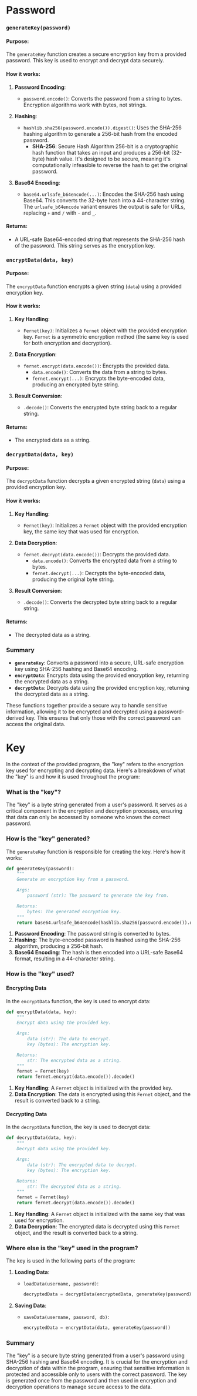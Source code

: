 # Password
### `generateKey(password)`

#### Purpose:
The `generateKey` function creates a secure encryption key from a provided password. This key is used to encrypt and decrypt data securely.

#### How it works:
1. **Password Encoding**:
   - `password.encode()`: Converts the password from a string to bytes. Encryption algorithms work with bytes, not strings.

2. **Hashing**:
   - `hashlib.sha256(password.encode()).digest()`: Uses the SHA-256 hashing algorithm to generate a 256-bit hash from the encoded password.
     - **SHA-256**: Secure Hash Algorithm 256-bit is a cryptographic hash function that takes an input and produces a 256-bit (32-byte) hash value. It's designed to be secure, meaning it's computationally infeasible to reverse the hash to get the original password.

3. **Base64 Encoding**:
   - `base64.urlsafe_b64encode(...)`: Encodes the SHA-256 hash using Base64. This converts the 32-byte hash into a 44-character string. The `urlsafe_b64encode` variant ensures the output is safe for URLs, replacing `+` and `/` with `-` and `_`.

#### Returns:
- A URL-safe Base64-encoded string that represents the SHA-256 hash of the password. This string serves as the encryption key.

### `encryptData(data, key)`

#### Purpose:
The `encryptData` function encrypts a given string (`data`) using a provided encryption key.

#### How it works:
1. **Key Handling**:
   - `Fernet(key)`: Initializes a `Fernet` object with the provided encryption key. `Fernet` is a symmetric encryption method (the same key is used for both encryption and decryption).

2. **Data Encryption**:
   - `fernet.encrypt(data.encode())`: Encrypts the provided data.
     - `data.encode()`: Converts the data from a string to bytes.
     - `fernet.encrypt(...)`: Encrypts the byte-encoded data, producing an encrypted byte string.

3. **Result Conversion**:
   - `.decode()`: Converts the encrypted byte string back to a regular string.

#### Returns:
- The encrypted data as a string.

### `decryptData(data, key)`

#### Purpose:
The `decryptData` function decrypts a given encrypted string (`data`) using a provided encryption key.

#### How it works:
1. **Key Handling**:
   - `Fernet(key)`: Initializes a `Fernet` object with the provided encryption key, the same key that was used for encryption.

2. **Data Decryption**:
   - `fernet.decrypt(data.encode())`: Decrypts the provided data.
     - `data.encode()`: Converts the encrypted data from a string to bytes.
     - `fernet.decrypt(...)`: Decrypts the byte-encoded data, producing the original byte string.

3. **Result Conversion**:
   - `.decode()`: Converts the decrypted byte string back to a regular string.

#### Returns:
- The decrypted data as a string.

### Summary
- **`generateKey`**: Converts a password into a secure, URL-safe encryption key using SHA-256 hashing and Base64 encoding.
- **`encryptData`**: Encrypts data using the provided encryption key, returning the encrypted data as a string.
- **`decryptData`**: Decrypts data using the provided encryption key, returning the decrypted data as a string.

These functions together provide a secure way to handle sensitive information, allowing it to be encrypted and decrypted using a password-derived key. This ensures that only those with the correct password can access the original data.

# Key
In the context of the provided program, the "key" refers to the encryption key used for encrypting and decrypting data. Here's a breakdown of what the "key" is and how it is used throughout the program:

### What is the "key"?

The "key" is a byte string generated from a user's password. It serves as a critical component in the encryption and decryption processes, ensuring that data can only be accessed by someone who knows the correct password.

### How is the "key" generated?

The `generateKey` function is responsible for creating the key. Here's how it works:

```python
def generateKey(password):
    """
    Generate an encryption key from a password.

    Args:
        password (str): The password to generate the key from.

    Returns:
        bytes: The generated encryption key.
    """
    return base64.urlsafe_b64encode(hashlib.sha256(password.encode()).digest())
```

1. **Password Encoding**: The password string is converted to bytes.
2. **Hashing**: The byte-encoded password is hashed using the SHA-256 algorithm, producing a 256-bit hash.
3. **Base64 Encoding**: The hash is then encoded into a URL-safe Base64 format, resulting in a 44-character string.

### How is the "key" used?

#### Encrypting Data

In the `encryptData` function, the key is used to encrypt data:

```python
def encryptData(data, key):
    """
    Encrypt data using the provided key.

    Args:
        data (str): The data to encrypt.
        key (bytes): The encryption key.

    Returns:
        str: The encrypted data as a string.
    """
    fernet = Fernet(key)
    return fernet.encrypt(data.encode()).decode()
```

1. **Key Handling**: A `Fernet` object is initialized with the provided key.
2. **Data Encryption**: The data is encrypted using this `Fernet` object, and the result is converted back to a string.

#### Decrypting Data

In the `decryptData` function, the key is used to decrypt data:

```python
def decryptData(data, key):
    """
    Decrypt data using the provided key.

    Args:
        data (str): The encrypted data to decrypt.
        key (bytes): The encryption key.

    Returns:
        str: The decrypted data as a string.
    """
    fernet = Fernet(key)
    return fernet.decrypt(data.encode()).decode()
```

1. **Key Handling**: A `Fernet` object is initialized with the same key that was used for encryption.
2. **Data Decryption**: The encrypted data is decrypted using this `Fernet` object, and the result is converted back to a string.

### Where else is the "key" used in the program?

The key is used in the following parts of the program:

1. **Loading Data**:
   - `loadData(username, password)`:
     ```python
     decryptedData = decryptData(encryptedData, generateKey(password))
     ```

2. **Saving Data**:
   - `saveData(username, password, db)`:
     ```python
     encryptedData = encryptData(data, generateKey(password))
     ```

### Summary

The "key" is a secure byte string generated from a user's password using SHA-256 hashing and Base64 encoding. It is crucial for the encryption and decryption of data within the program, ensuring that sensitive information is protected and accessible only to users with the correct password. The key is generated once from the password and then used in encryption and decryption operations to manage secure access to the data.
